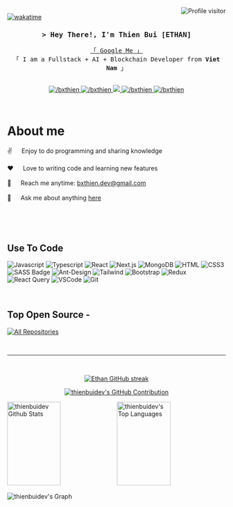<!--
<h2 align="center">
  Welcome to Xuan Thien World!
  <img src="https://media.giphy.com/media/hvRJCLFzcasrR4ia7z/giphy.gif" width="28">
</h2>
-->

<!--
<p align="center">
  <a href="https://github.com/bxthien"><img src="https://readme-typing-svg.herokuapp.com/?lines=Self%20Taught%20Programmer;Front%20End%20Developer;1.5%2B%20years%20of%20coding%20experience;Always%20learning%20new%20things&center=true&width=380&height=45"></a>
</p>

 -->

<a href="https://komarev.com/ghpvc/?username=bxthien">
  <img align="right" src="https://komarev.com/ghpvc/?username=bxthien&label=Visitors&color=0e75b6&style=flat" alt="Profile visitor" />
</a>


[![wakatime](https://wakatime.com/badge/user/eebb3dd8-d9b2-40de-9b88-6fd6cac99dbc.svg)]()

<!-- Intro  -->
<h3 align="center">
        <samp>&gt; Hey There!, I'm
                <b>Thien Bui [ETHAN]</b>
        </samp>
</h3>


<p align="center"> 
  <samp>
    <a href="https://www.google.com/search?q=Al+Siam">「 Google Me 」</a>
    <br>
    「 I am a Fullstack + AI + Blockchain Developer from <b>Viet Nam</b> 」
    <br>
    <br>
  </samp>
</p>

<p align="center">
 <a href="https://bxthien.com" target="blank">
  <img src="https://img.shields.io/badge/Website-DC143C?style=for-the-badge&logo=medium&logoColor=white" alt="/bxthien" />
 </a>
 <a href="https://linkedin.com/in/al-siam" target="_blank">
  <img src="https://img.shields.io/badge/LinkedIn-0077B5?style=for-the-badge&logo=linkedin&logoColor=white" alt="/bxthien"/>
 </a>
 <!-- <a href="https://dev.to//bxthien" target="_blank">
  <img src="https://img.shields.io/badge/dev.to-0A0A0A?style=for-the-badge&logo=dev.to&logoColor=white" alt="/bxthien" />
 </a> -->
 <a href="https://twitter.com//bxthien" target="_blank">
  <img src="https://img.shields.io/badge/Twitter-1DA1F2?style=for-the-badge&logo=twitter&logoColor=white" />
 </a>
 <a href="https://instagram.com//bxthien" target="_blank">
  <img src="https://img.shields.io/badge/Instagram-fe4164?style=for-the-badge&logo=instagram&logoColor=white" alt="/bxthien" />
 </a> 
 <a href="https://facebook.com//bxthien" target="_blank">
  <img src="https://img.shields.io/badge/Facebook-20BEFF?&style=for-the-badge&logo=facebook&logoColor=white" alt="/bxthien"  />
  </a> 
</p>
<br />

<!-- About Section -->
 # About me
 
<p>
 <!-- <img align="right" width="350" src="/assets/programmer.gif" alt="Coding gif" /> -->
  
 ✌️ &emsp; Enjoy to do programming and sharing knowledge <br/><br/>
 ❤️ &emsp; Love to writing code and learning new features<br/><br/>
 📧 &emsp; Reach me anytime: bxthien.dev@gmail.com<br/><br/>
 💬 &emsp; Ask me about anything [here](https://github.com/bxthien/bxthien/issues)

</p>

<br/>
<br/>
<br/>

## Use To Code

![Javascript](https://img.shields.io/badge/Javascript-F0DB4F?style=for-the-badge&labelColor=black&logo=javascript&logoColor=F0DB4F)
![Typescript](https://img.shields.io/badge/Typescript-007acc?style=for-the-badge&labelColor=black&logo=typescript&logoColor=007acc)
![React](https://img.shields.io/badge/-React-61DBFB?style=for-the-badge&labelColor=black&logo=react&logoColor=61DBFB)
![Next.js](https://img.shields.io/badge/next.js-000000?style=for-the-badge&logo=nextdotjs&logoColor=white)
![MongoDB](https://img.shields.io/badge/MongoDB-4EA94B?style=for-the-badge&logo=mongodb&logoColor=white)
![HTML](https://img.shields.io/badge/HTML5-E34F26?style=for-the-badge&logo=html5&logoColor=white)
![CSS3](https://img.shields.io/badge/CSS3-1572B6?style=for-the-badge&logo=css3&logoColor=white)
![SASS Badge](https://img.shields.io/badge/Sass-CC6699?style=for-the-badge&logo=sass&logoColor=white)
![Ant-Design](https://img.shields.io/badge/AntDesign-0170FE?style=for-the-badge&logo=antdesign&logoColor=white)
![Tailwind](https://img.shields.io/badge/Tailwind_CSS-092749?style=for-the-badge&logo=tailwindcss&logoColor=06B6D4&labelColor=000000)
![Bootstrap](https://img.shields.io/badge/Bootstrap-563D7C?style=for-the-badge&logo=bootstrap&logoColor=white)
![Redux](https://img.shields.io/badge/Redux-593D88?style=for-the-badge&logo=redux&logoColor=white)
![React Query](https://img.shields.io/badge/-React_Query-FF4154?style=for-the-badge&logo=react%20query&logoColor=white)
![VSCode](https://img.shields.io/badge/Visual_Studio-0078d7?style=for-the-badge&logo=visual%20studio&logoColor=white)
![Git](https://img.shields.io/badge/Git-F05032?style=for-the-badge&logo=git&logoColor=white)

<br/>

## Top Open Source -

<p align="left">
  <a href="https://github.com/thienbuidev?tab=repositories" target="_blank"><img alt="All Repositories" title="All Repositories" src="https://img.shields.io/badge/-All%20Repos-2962FF?style=for-the-badge&logo=koding&logoColor=white"/></a>
</p>

<br/>
<hr/>
<br/>

<p align="center">
  <a href="https://github.com/thienbuidev">
    <img src="https://github-readme-streak-stats.herokuapp.com/?user=thienbuidev&theme=radical&border=7F3FBF&background=0D1117" alt="Ethan GitHub streak"/>
  </a>
</p>

<p align="center">
  <a href="https://github.com/thienbuidev">
    <img src="https://github-profile-summary-cards.vercel.app/api/cards/profile-details?username=thienbuidev&theme=radical" alt="thienbuidev's GitHub Contribution"/>
  </a>
</p>

<a> 
    <a href="https://github.com/thienbuidev"><img alt="thienbuidev Github Stats" src="https://denvercoder1-github-readme-stats.vercel.app/api?username=thienbuidev&show_icons=true&count_private=true&theme=react&border_color=7F3FBF&bg_color=0D1117&title_color=F85D7F&icon_color=F8D866" height="192px" width="49.5%"/></a>
  <a href="https://github.com/thienbuidev"><img alt="thienbuidev's Top Languages" src="https://denvercoder1-github-readme-stats.vercel.app/api/top-langs/?username=thienbuidev&langs_count=8&layout=compact&theme=react&border_color=7F3FBF&bg_color=0D1117&title_color=F85D7F&icon_color=F8D866" height="192px" width="49.5%"/></a>
  <br/>
</a>


![thienbuidev's Graph](https://github-readme-activity-graph.vercel.app/graph?username=thienbuidev&custom_title=Thien%20Bui's%20GitHub%20Activity%20Graph&bg_color=0D1117&color=7F3FBF&line=7F3FBF&point=7F3FBF&area_color=FFFFFF&title_color=FFFFFF&area=true)

